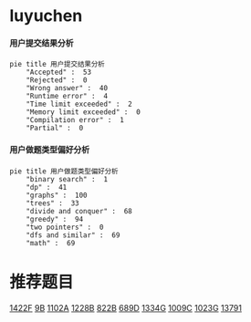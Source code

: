 # luyuchen

<!-- tabs:start -->



#### **用户提交结果分析**

```mermaid
pie title 用户提交结果分析
    "Accepted" :  53
    "Rejected" :  0
    "Wrong answer" :  40
    "Runtime error" :  4
    "Time limit exceeded" :  2
    "Memory limit exceeded" :  0
    "Compilation error" :  1
    "Partial" :  0
```

#### **用户做题类型偏好分析**

```mermaid
pie title 用户做题类型偏好分析
    "binary search" :  1
    "dp" :  41
    "graphs" :  100
    "trees" :  33
    "divide and conquer" :  68
    "greedy" :  94
    "two pointers" :  0
    "dfs and similar" :  69
    "math" :  69
```



<!-- tabs:end -->
# 推荐题目
[1422F](https://codeforces.com/contest/1422/problem/F)
[9B](https://codeforces.com/contest/9/problem/B)
[1102A](https://codeforces.com/contest/1102/problem/A)
[1228B](https://codeforces.com/contest/1228/problem/B)
[822B](https://codeforces.com/contest/822/problem/B)
[689D](https://codeforces.com/contest/689/problem/D)
[1334G](https://codeforces.com/contest/1334/problem/G)
[1009C](https://codeforces.com/contest/1009/problem/C)
[1023G](https://codeforces.com/contest/1023/problem/G)
[13791](https://codeforces.com/contest/1379/problem/1)
